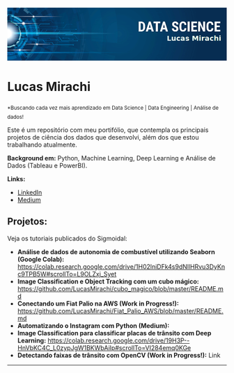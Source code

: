<p align="center">
  <img src="banner_lucas.png" >
</p>

# Lucas Mirachi
<sub>*Buscando cada vez mais aprendizado em Data Science | Data Engineering | Análise de dados!</sub>

Este é um repositório com meu portifólio, que contempla os principais projetos de ciência dos dados que desenvolvi, além  dos que estou trabalhando atualmente.

**Background em:** Python, Machine Learning, Deep Learning e Análise de Dados (Tableau e PowerBI).

**Links:**
* [LinkedIn](https://www.linkedin.com/in/lucasmirachi)
* [Medium](https://medium.com/@lucas.mirachi)


## Projetos:
Veja os tutoriais publicados do Sigmoidal:

* **Análise de dados de autonomia de combustível utilizando Seaborn (Google Colab):**
https://colab.research.google.com/drive/1H02lniDFk4s9dNllHRvu3DyKnc9TPB5W#scrollTo=L9OLZxj_Syet
* **Image Classification e Object Tracking com um cubo mágico:** https://github.com/LucasMirachi/cubo_magico/blob/master/README.md
* **Conectando um Fiat Palio na AWS (Work in Progress!):** https://github.com/LucasMirachi/Fiat_Palio_AWS/blob/master/README.md
* **Automatizando o Instagram com Python (Medium):**
* **Image Classification para classificar placas de trânsito com Deep Learning:** https://colab.research.google.com/drive/19H3P--HnVbKC4C_L0zypJgW1BKWbAiIp#scrollTo=VI284emq0KGe
* **Detectando faixas de trânsito com OpenCV (Work in Progress!):** Link

---
